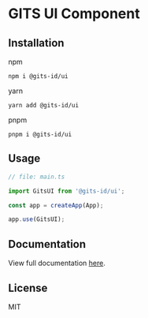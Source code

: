 # GITS UI Component

## Installation

npm

```
npm i @gits-id/ui
```

yarn

```
yarn add @gits-id/ui
```

pnpm

```
pnpm i @gits-id/ui
```

## Usage

```ts
// file: main.ts

import GitsUI from '@gits-id/ui';

const app = createApp(App);

app.use(GitsUI);
```

## Documentation

View full documentation [here](https://gits-ui.web.app).

## License

MIT
